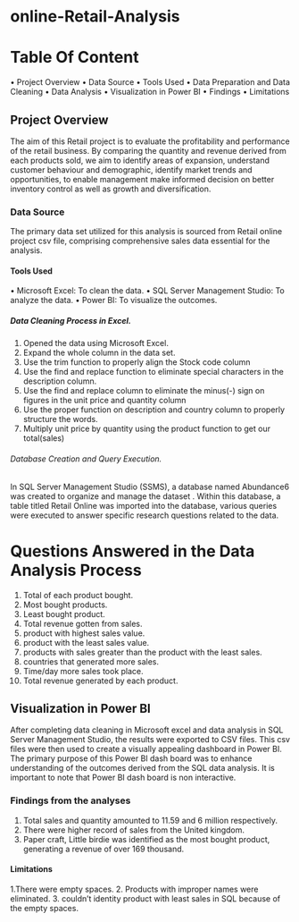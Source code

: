 # online-Retail-Analysis
# Table Of Content
•	Project Overview
•	Data Source
•	Tools Used
•	Data Preparation and Data Cleaning
•	Data Analysis
•	Visualization in Power BI
•	Findings
•	Limitations

 
## Project Overview
The aim of this Retail project is to evaluate the profitability and performance of the retail business. By comparing the quantity and revenue derived from each products sold, we aim to identify areas of expansion, understand customer behaviour and demographic, identify market trends and opportunities, to enable management make informed decision on better inventory control as well as growth and diversification.
### Data Source
The primary data set utilized for this analysis is sourced from Retail online project csv file, comprising comprehensive sales data essential for the analysis.
#### Tools Used
•	Microsoft Excel: To clean the data.
•	SQL Server Management Studio: To analyze the data.
•	Power BI: To visualize the outcomes.
##### Data Cleaning Process in Excel.
1.	Opened the data using Microsoft Excel.
2.	Expand the whole column in the data set.
3.	Use the trim function to properly align the Stock code column
4.	Use the find and replace function to eliminate special characters in the description column.
5.	Use the find and replace column to eliminate the minus(-) sign on figures in the unit  price and quantity column 
6.	Use the proper function on description and country column to properly structure the words.
7.	Multiply unit price by quantity using the product function to get our total(sales)
###### Database Creation and Query Execution.
In SQL Server Management Studio (SSMS), a database named Abundance6 was created to organize and manage the dataset . Within this database, a table titled Retail Online was imported into the database, various queries were executed to answer specific research questions related to the data. 
# Questions Answered in the Data Analysis Process
1.	Total of each product bought.
2.	Most bought products.
3.	Least bought product.
4.	Total revenue gotten from sales.
5.	product with highest sales value.
6.	product with the least sales value.
7.	products with sales greater than the product with the least sales.
8.	countries that generated more sales.
9.	Time/day more sales took place.
10.	Total revenue generated by each product.

## Visualization in Power BI
After completing data cleaning in Microsoft excel and data analysis in SQL Server Management Studio, the results were exported to CSV files. This csv files were then used to create a visually appealing dashboard in Power BI.
The primary purpose of this Power BI dash board was to enhance understanding of the outcomes derived from the SQL data analysis. It is important to note that Power BI dash board is non interactive.
### Findings from the analyses
1. Total sales and quantity amounted to 11.59 and 6 million respectively.
2. There were higher record of sales from the United kingdom.
3. Paper craft, Little birdie was identified as the most bought product, generating a revenue of over 169 thousand.
#### Limitations
1.There were empty spaces.
2. Products with improper names were eliminated.
3. couldn’t identity product with least sales in SQL because of the empty spaces.





